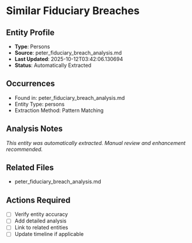 # Similar Fiduciary Breaches

## Entity Profile
- **Type**: Persons
- **Source**: peter_fiduciary_breach_analysis.md
- **Last Updated**: 2025-10-12T03:42:06.130694
- **Status**: Automatically Extracted

## Occurrences
- Found in: peter_fiduciary_breach_analysis.md
- Entity Type: persons
- Extraction Method: Pattern Matching

## Analysis Notes
*This entity was automatically extracted. Manual review and enhancement recommended.*

## Related Files
- peter_fiduciary_breach_analysis.md

## Actions Required
- [ ] Verify entity accuracy
- [ ] Add detailed analysis
- [ ] Link to related entities
- [ ] Update timeline if applicable
